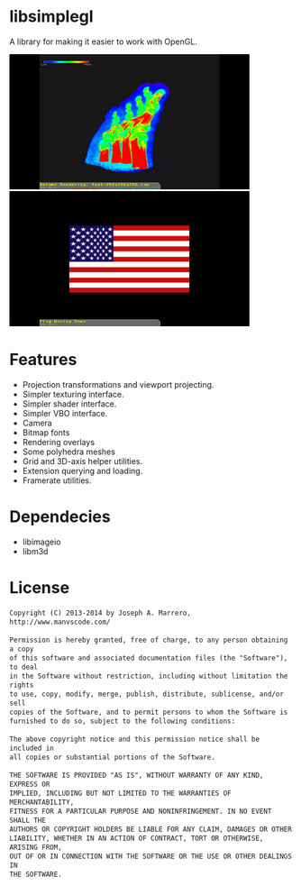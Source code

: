 libsimplegl
=============

A library for making it easier to work with OpenGL.

[![Volume Rendering](images/volume-render.gif "Volume Rendering")](https://youtu.be/FcpS6DPoxsY)
![American Flag Animation](images/flag.gif "American Flag Animation")


Features
=============
* Projection transformations and viewport projecting.
* Simpler texturing interface.
* Simpler shader interface.
* Simpler VBO interface.
* Camera
* Bitmap fonts
* Rendering overlays
* Some polyhedra meshes
* Grid and 3D-axis helper utilities.
* Extension querying and loading.
* Framerate utilities.

Dependecies
=============
* libimageio
* libm3d

License
=============
    Copyright (C) 2013-2014 by Joseph A. Marrero, http://www.manvscode.com/
    
    Permission is hereby granted, free of charge, to any person obtaining a copy
    of this software and associated documentation files (the "Software"), to deal
    in the Software without restriction, including without limitation the rights
    to use, copy, modify, merge, publish, distribute, sublicense, and/or sell
    copies of the Software, and to permit persons to whom the Software is
    furnished to do so, subject to the following conditions:
    
    The above copyright notice and this permission notice shall be included in
    all copies or substantial portions of the Software.
    
    THE SOFTWARE IS PROVIDED "AS IS", WITHOUT WARRANTY OF ANY KIND, EXPRESS OR
    IMPLIED, INCLUDING BUT NOT LIMITED TO THE WARRANTIES OF MERCHANTABILITY,
    FITNESS FOR A PARTICULAR PURPOSE AND NONINFRINGEMENT. IN NO EVENT SHALL THE
    AUTHORS OR COPYRIGHT HOLDERS BE LIABLE FOR ANY CLAIM, DAMAGES OR OTHER
    LIABILITY, WHETHER IN AN ACTION OF CONTRACT, TORT OR OTHERWISE, ARISING FROM,
    OUT OF OR IN CONNECTION WITH THE SOFTWARE OR THE USE OR OTHER DEALINGS IN
    THE SOFTWARE.
